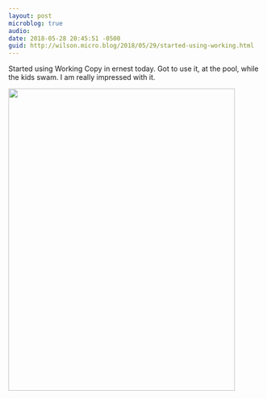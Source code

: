 ```yaml
---
layout: post
microblog: true
audio: 
date: 2018-05-28 20:45:51 -0500
guid: http://wilson.micro.blog/2018/05/29/started-using-working.html
---
```

Started using Working Copy in ernest today. Got to use it, at the pool, while the kids swam. I am really impressed with it.

<img src="http://wilson.micro.blog/uploads/2018/33ef810cc8.jpg" width="449" height="600" />
